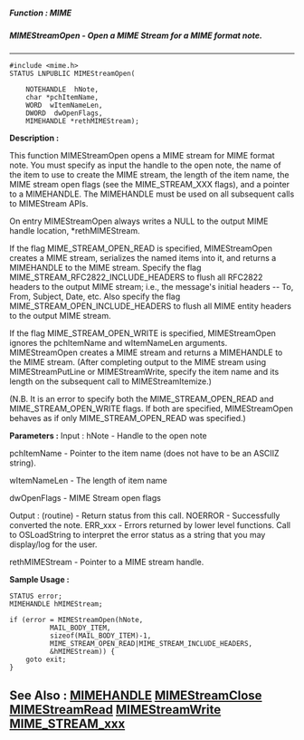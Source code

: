 ##### Function : MIME
##### MIMEStreamOpen - Open a MIME Stream for a MIME format note.
---
```
#include <mime.h>
STATUS LNPUBLIC MIMEStreamOpen(

	NOTEHANDLE  hNote,
	char *pchItemName,
	WORD  wItemNameLen,
	DWORD  dwOpenFlags,
	MIMEHANDLE *rethMIMEStream);
```
**Description :**

This function MIMEStreamOpen opens a MIME stream for MIME format note.  You 
must specify as input the handle to the open note, the name of the item to use 
to create the MIME stream, the length of the item name, the MIME stream open 
flags (see the MIME_STREAM_XXX flags), and a pointer to a MIMEHANDLE.  The 
MIMEHANDLE must be used on all subsequent calls to MIMEStream APIs.

On entry MIMEStreamOpen always writes a NULL to the output MIME handle 
location, *rethMIMEStream.  

If the flag MIME_STREAM_OPEN_READ is specified, MIMEStreamOpen creates a MIME 
stream, serializes the named items into it, and returns a MIMEHANDLE to the 
MIME stream.  Specify the flag MIME_STREAM_RFC2822_INCLUDE_HEADERS to flush all 
RFC2822 headers to the output MIME stream; i.e., the message's initial headers 
-- To, From, Subject, Date, etc.  Also specify the flag 
MIME_STREAM_OPEN_INCLUDE_HEADERS to flush all MIME entity headers to the output 
MIME stream.

If the flag MIME_STREAM_OPEN_WRITE is specified, MIMEStreamOpen ignores the 
pchItemName and wItemNameLen arguments.  MIMEStreamOpen creates a MIME stream 
and returns a MIMEHANDLE to the MIME stream.  (After completing output to the 
MIME stream using MIMEStreamPutLine or MIMEStreamWrite, specify the item name 
and its length on the subsequent call to MIMEStreamItemize.)

(N.B.  It is an error to specify both the MIME_STREAM_OPEN_READ and 
MIME_STREAM_OPEN_WRITE flags.  If both are specified, MIMEStreamOpen behaves as 
if only MIME_STREAM_OPEN_READ was specified.)


**Parameters :**
Input :
hNote  -  Handle to the open note

pchItemName  -  Pointer to the item name (does not have to be an ASCIIZ string).

wItemNameLen  -  The length of item name

dwOpenFlags  -  MIME Stream open flags

Output :
(routine)  -  Return status from this call.
	NOERROR - Successfully converted the note.
	ERR_xxx - Errors returned by lower level functions.  Call to OSLoadString to interpret the error status as a string that you may display/log for the user.



rethMIMEStream  -  Pointer to a MIME stream handle.


**Sample Usage :**
```
STATUS error;
MIMEHANDLE hMIMEStream;

if (error = MIMEStreamOpen(hNote,
	      MAIL_BODY_ITEM,
	      sizeof(MAIL_BODY_ITEM)-1,
	      MIME_STREAM_OPEN_READ|MIME_STREAM_INCLUDE_HEADERS,
	      &hMIMEStream)) {
	goto exit;
}

```
**See Also :**
[MIMEHANDLE](/domino-c-api-docs/reference/Data/MIMEHANDLE)
[MIMEStreamClose](/domino-c-api-docs/reference/Func/MIMEStreamClose)
[MIMEStreamRead](/domino-c-api-docs/reference/Func/MIMEStreamRead)
[MIMEStreamWrite](/domino-c-api-docs/reference/Func/MIMEStreamWrite)
[MIME_STREAM_xxx](/domino-c-api-docs/reference/Symb/MIME_STREAM_xxx)
---
